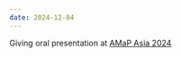```yaml
---
date: 2024-12-04
---
```


Giving oral presentation at [AMaP Asia 2024](https://blog.nus.edu.sg/amlapasia2024/)